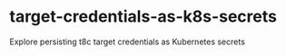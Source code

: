 # target-credentials-as-k8s-secrets
Explore persisting t8c target credentials as Kubernetes secrets
